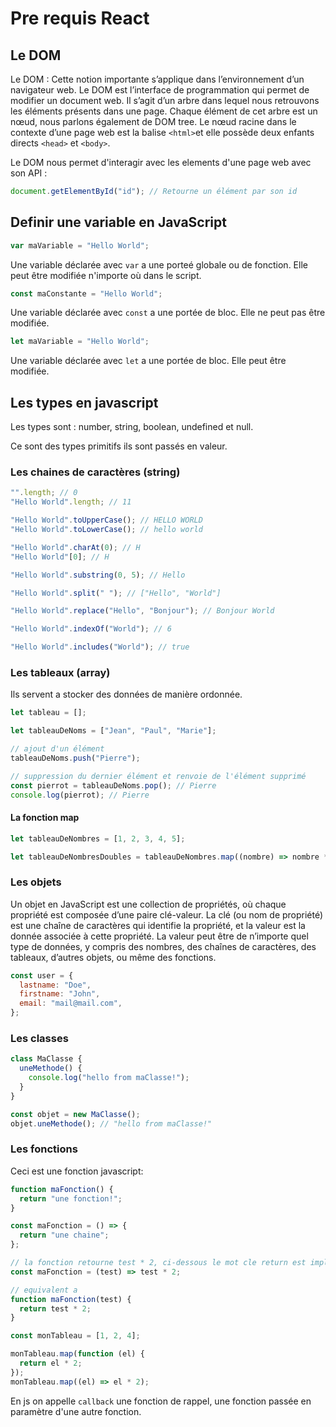 # Pre requis React

## Le DOM

Le DOM : Cette notion importante s’applique dans l’environnement d’un navigateur web. Le DOM est l’interface de programmation qui permet de modifier un document web. Il s’agit d’un arbre dans lequel nous retrouvons les éléments présents dans une page. Chaque élément de cet arbre est un nœud, nous parlons également de DOM tree. Le nœud racine dans le contexte d’une page web est la balise `<html>`et elle possède deux enfants directs `<head>` et `<body>`.

Le DOM nous permet d'interagir avec les elements d'une page web avec son API :

```javascript
document.getElementById("id"); // Retourne un élément par son id
```

## Definir une variable en JavaScript

```js
var maVariable = "Hello World";
```

Une variable déclarée avec `var` a une porteé globale ou de fonction. Elle peut être modifiée n'importe où dans le script.

```js
const maConstante = "Hello World";
```

Une variable déclarée avec `const` a une portée de bloc. Elle ne peut pas être modifiée.

```js
let maVariable = "Hello World";
```

Une variable déclarée avec `let` a une portée de bloc. Elle peut être modifiée.

## Les types en javascript

Les types sont : number, string, boolean, undefined et null.

Ce sont des types primitifs ils sont passés en valeur.

### Les chaines de caractères (string)

```js
"".length; // 0
"Hello World".length; // 11

"Hello World".toUpperCase(); // HELLO WORLD
"Hello World".toLowerCase(); // hello world

"Hello World".charAt(0); // H
"Hello World"[0]; // H

"Hello World".substring(0, 5); // Hello

"Hello World".split(" "); // ["Hello", "World"]

"Hello World".replace("Hello", "Bonjour"); // Bonjour World

"Hello World".indexOf("World"); // 6

"Hello World".includes("World"); // true
```

### Les tableaux (array)

Ils servent a stocker des données de manière ordonnée.

```js
let tableau = [];

let tableauDeNoms = ["Jean", "Paul", "Marie"];

// ajout d'un élément
tableauDeNoms.push("Pierre");

// suppression du dernier élément et renvoie de l'élément supprimé
const pierrot = tableauDeNoms.pop(); // Pierre
console.log(pierrot); // Pierre
```

#### La fonction map

```js
let tableauDeNombres = [1, 2, 3, 4, 5];

let tableauDeNombresDoubles = tableauDeNombres.map((nombre) => nombre * 2);
```

### Les objets

Un objet en JavaScript est une collection de propriétés, où chaque propriété est composée d’une paire clé-valeur. La clé (ou nom de propriété) est une chaîne de caractères qui identifie la propriété, et la valeur est la donnée associée à cette propriété. La valeur peut être de n’importe quel type de données, y compris des nombres, des chaînes de caractères, des tableaux, d’autres objets, ou même des fonctions.

```js
const user = {
  lastname: "Doe",
  firstname: "John",
  email: "mail@mail.com",
};
```

### Les classes

```js
class MaClasse {
  uneMethode() {
    console.log("hello from maClasse!");
  }
}

const objet = new MaClasse();
objet.uneMethode(); // "hello from maClasse!"
```

### Les fonctions

Ceci est une fonction javascript:

```js
function maFonction() {
  return "une fonction!";
}

const maFonction = () => {
  return "une chaine";
};

// la fonction retourne test * 2, ci-dessous le mot cle return est implicite
const maFonction = (test) => test * 2;

// equivalent a
function maFonction(test) {
  return test * 2;
}

const monTableau = [1, 2, 4];

monTableau.map(function (el) {
  return el * 2;
});
monTableau.map((el) => el * 2);
```

En js on appelle `callback` une fonction de rappel, une fonction passée en paramètre
d'une autre fonction.
